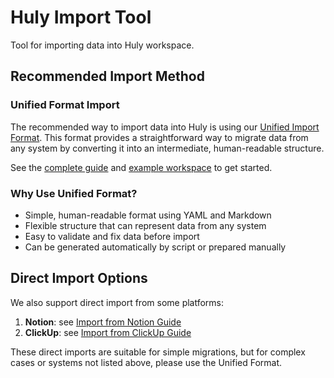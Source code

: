 # Huly Import Tool

Tool for importing data into Huly workspace.

## Recommended Import Method

### Unified Format Import
The recommended way to import data into Huly is using our [Unified Import Format](./docs/huly/README.md). This format provides a straightforward way to migrate data from any system by converting it into an intermediate, human-readable structure.

See the [complete guide](./docs/huly/README.md) and [example workspace](./docs/huly/example-workspace) to get started.

### Why Use Unified Format?
- Simple, human-readable format using YAML and Markdown
- Flexible structure that can represent data from any system
- Easy to validate and fix data before import
- Can be generated automatically by script or prepared manually

## Direct Import Options

We also support direct import from some platforms:

1. **Notion**: see [Import from Notion Guide](./docs/notion/README.md)
2. **ClickUp**: see [Import from ClickUp Guide](./docs/clickup/README.md)

These direct imports are suitable for simple migrations, but for complex cases or systems not listed above, please use the Unified Format.